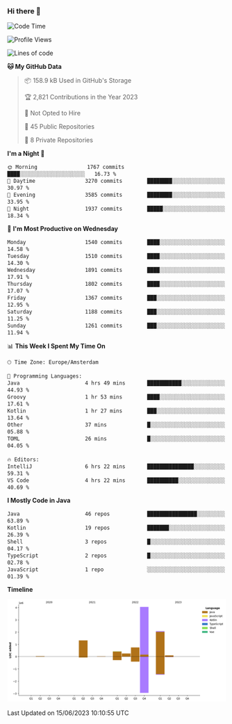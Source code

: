 ### Hi there 👋


<!--START_SECTION:waka-->
![Code Time](http://img.shields.io/badge/Code%20Time-3%2C248%20hrs%2051%20mins-blue)

![Profile Views](http://img.shields.io/badge/Profile%20Views-29-blue)

![Lines of code](https://img.shields.io/badge/From%20Hello%20World%20I%27ve%20Written-9.0%20million%20lines%20of%20code-blue)

**🐱 My GitHub Data** 

> 📦 158.9 kB Used in GitHub's Storage 
 > 
> 🏆 2,821 Contributions in the Year 2023
 > 
> 🚫 Not Opted to Hire
 > 
> 📜 45 Public Repositories 
 > 
> 🔑 8 Private Repositories 
 > 
**I'm a Night 🦉** 

```text
🌞 Morning                1767 commits        ████░░░░░░░░░░░░░░░░░░░░░   16.73 % 
🌆 Daytime                3270 commits        ████████░░░░░░░░░░░░░░░░░   30.97 % 
🌃 Evening                3585 commits        ████████░░░░░░░░░░░░░░░░░   33.95 % 
🌙 Night                  1937 commits        █████░░░░░░░░░░░░░░░░░░░░   18.34 % 
```
📅 **I'm Most Productive on Wednesday** 

```text
Monday                   1540 commits        ████░░░░░░░░░░░░░░░░░░░░░   14.58 % 
Tuesday                  1510 commits        ████░░░░░░░░░░░░░░░░░░░░░   14.30 % 
Wednesday                1891 commits        ████░░░░░░░░░░░░░░░░░░░░░   17.91 % 
Thursday                 1802 commits        ████░░░░░░░░░░░░░░░░░░░░░   17.07 % 
Friday                   1367 commits        ███░░░░░░░░░░░░░░░░░░░░░░   12.95 % 
Saturday                 1188 commits        ███░░░░░░░░░░░░░░░░░░░░░░   11.25 % 
Sunday                   1261 commits        ███░░░░░░░░░░░░░░░░░░░░░░   11.94 % 
```


📊 **This Week I Spent My Time On** 

```text
🕑︎ Time Zone: Europe/Amsterdam

💬 Programming Languages: 
Java                     4 hrs 49 mins       ███████████░░░░░░░░░░░░░░   44.93 % 
Groovy                   1 hr 53 mins        ████░░░░░░░░░░░░░░░░░░░░░   17.61 % 
Kotlin                   1 hr 27 mins        ███░░░░░░░░░░░░░░░░░░░░░░   13.64 % 
Other                    37 mins             █░░░░░░░░░░░░░░░░░░░░░░░░   05.88 % 
TOML                     26 mins             █░░░░░░░░░░░░░░░░░░░░░░░░   04.05 % 

🔥 Editors: 
IntelliJ                 6 hrs 22 mins       ███████████████░░░░░░░░░░   59.31 % 
VS Code                  4 hrs 22 mins       ██████████░░░░░░░░░░░░░░░   40.69 % 
```

**I Mostly Code in Java** 

```text
Java                     46 repos            ████████████████░░░░░░░░░   63.89 % 
Kotlin                   19 repos            ███████░░░░░░░░░░░░░░░░░░   26.39 % 
Shell                    3 repos             █░░░░░░░░░░░░░░░░░░░░░░░░   04.17 % 
TypeScript               2 repos             █░░░░░░░░░░░░░░░░░░░░░░░░   02.78 % 
JavaScript               1 repo              ░░░░░░░░░░░░░░░░░░░░░░░░░   01.39 % 
```



**Timeline**

![Lines of Code chart](https://raw.githubusercontent.com/powercasgamer/powercasgamer/master/assets/bar_graph.png)


 Last Updated on 15/06/2023 10:10:55 UTC
<!--END_SECTION:waka-->
